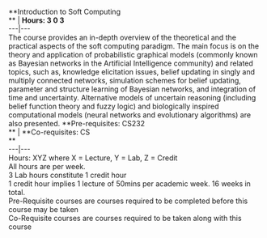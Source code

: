 **Introduction to Soft Computing  
** | **Hours: 3 0 3**  
---|---  
The course provides an in-depth overview of the theoretical and the practical aspects of the soft computing paradigm. The main focus is on the theory and application of probabilistic graphical models (commonly known as Bayesian networks in the Artificial Intelligence community) and related topics, such as, knowledge elicitation issues, belief updating in singly and multiply connected networks, simulation schemes for belief updating, parameter and structure learning of Bayesian networks, and integration of time and uncertainty. Alternative models of uncertain reasoning (including belief function theory and fuzzy logic) and biologically inspired computational models (neural networks and evolutionary algorithms) are also presented. 
**Pre-requisites: CS232  
** | **Co-requisites: CS  
**  
---|---  
Hours: XYZ where X = Lecture, Y = Lab, Z = Credit  
All hours are per week.  
3 Lab hours constitute 1 credit hour  
1 credit hour implies 1 lecture of 50mins per academic week. 16 weeks in total.  
Pre-Requisite courses are courses required to be completed before this course may be taken  
Co-Requisite courses are courses required to be taken along with this course
